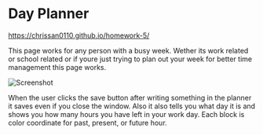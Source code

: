 # Day Planner

https://chrissan0110.github.io/homework-5/


This page works for any person with a busy week. Wether its work related or school related or if youre just trying to plan out your week for better time management this page works.

![Screenshot](screenshott.png)

When the user clicks the save button after writing something in the planner it saves even if you close the window. Also it also tells you what day it is and shows you how many hours you have left in your work day. Each block is color coordinate for past, present, or future hour.
